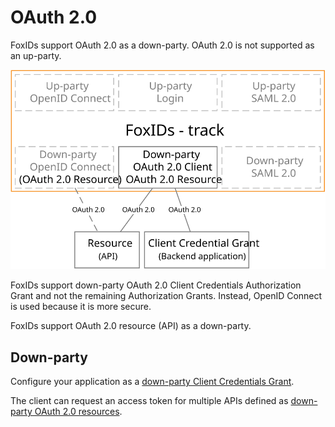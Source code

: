 ﻿# OAuth 2.0

FoxIDs support OAuth 2.0 as a down-party. OAuth 2.0 is not supported as an up-party.

![FoxIDs OAuth 2.0](images/parties-oauth.svg)

FoxIDs support down-party OAuth 2.0 Client Credentials Authorization Grant and not the remaining Authorization Grants. Instead, OpenID Connect is used because it is more secure.  

FoxIDs support OAuth 2.0 resource (API) as a down-party.

## Down-party

Configure your application as a [down-party Client Credentials Grant](down-party-oauth-2.0.md#client-credentials-grant).

The client can request an access token for multiple APIs defined as [down-party OAuth 2.0 resources](down-party-oauth-2.0.md#oauth-20-resource).




